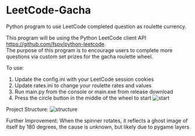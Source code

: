 # LeetCode-Gacha
Python program to use LeetCode completed question as roulette currency.

This program will be using the Python LeetCode client API https://github.com/fspv/python-leetcode. <br>
The purpose of this program is to encourage users to complete more questions via custom set prizes for the gacha roulette wheel.

To use:
1) Update the config.ini with your LeetCode session cookies
2) Update rates.ini to change your roulette rates and values
3) Run main.py from the console or main.exe from release download
4) Press the circle button in the middle of the wheel to start
![start](https://github.com/TomWu370/LeetCode-Gacha/assets/75613334/0eae6e79-2ff3-42a2-be87-88301aed3979)




Project Structure:
![structure](https://github.com/TomWu370/LeetCode-Gacha/assets/75613334/c292acf2-f0de-41f4-97c8-31f28ea38767)



Further Improvement:
When the spinner rotates, it reflects a ghost image of itself by 180 degrees, the cause is unknown, but likely due to pygame layers
